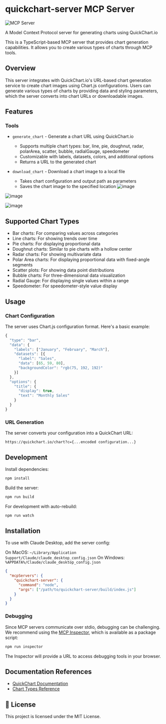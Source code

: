 # quickchart-server MCP Server

![](https://badge.mcpx.dev?type=server 'MCP Server')

A Model Context Protocol server for generating charts using QuickChart.io

This is a TypeScript-based MCP server that provides chart generation capabilities. It allows you to create various types of charts through MCP tools.

## Overview

This server integrates with QuickChart.io's URL-based chart generation service to create chart images using Chart.js configurations. Users can generate various types of charts by providing data and styling parameters, which the server converts into chart URLs or downloadable images.

## Features

### Tools
- `generate_chart` - Generate a chart URL using QuickChart.io
  - Supports multiple chart types: bar, line, pie, doughnut, radar, polarArea, scatter, bubble, radialGauge, speedometer
  - Customizable with labels, datasets, colors, and additional options
  - Returns a URL to the generated chart

- `download_chart` - Download a chart image to a local file
  - Takes chart configuration and output path as parameters
  - Saves the chart image to the specified location
![image](https://github.com/user-attachments/assets/c6864098-dd9a-48ff-b53a-d897427748f7)

![image](https://github.com/user-attachments/assets/c008adbb-55ec-4432-bfe7-5644a0fccfae)

![image](https://github.com/user-attachments/assets/1093570f-7c6b-4e5f-ad69-f8a9f950376a)


## Supported Chart Types
- Bar charts: For comparing values across categories
- Line charts: For showing trends over time
- Pie charts: For displaying proportional data
- Doughnut charts: Similar to pie charts with a hollow center
- Radar charts: For showing multivariate data
- Polar Area charts: For displaying proportional data with fixed-angle segments
- Scatter plots: For showing data point distributions
- Bubble charts: For three-dimensional data visualization
- Radial Gauge: For displaying single values within a range
- Speedometer: For speedometer-style value display

## Usage

### Chart Configuration
The server uses Chart.js configuration format. Here's a basic example:

```javascript
{
  "type": "bar",
  "data": {
    "labels": ["January", "February", "March"],
    "datasets": [{
      "label": "Sales",
      "data": [65, 59, 80],
      "backgroundColor": "rgb(75, 192, 192)"
    }]
  },
  "options": {
    "title": {
      "display": true,
      "text": "Monthly Sales"
    }
  }
}
```

### URL Generation
The server converts your configuration into a QuickChart URL:
```
https://quickchart.io/chart?c={...encoded configuration...}
```

## Development

Install dependencies:
```bash
npm install
```

Build the server:
```bash
npm run build
```

For development with auto-rebuild:
```bash
npm run watch
```

## Installation

To use with Claude Desktop, add the server config:

On MacOS: `~/Library/Application Support/Claude/claude_desktop_config.json`
On Windows: `%APPDATA%/Claude/claude_desktop_config.json`

```json
{
  "mcpServers": {
    "quickchart-server": {
      "command": "node",
      "args": ["/path/to/quickchart-server/build/index.js"]
    }
  }
}
```

### Debugging

Since MCP servers communicate over stdio, debugging can be challenging. We recommend using the [MCP Inspector](https://github.com/modelcontextprotocol/inspector), which is available as a package script:

```bash
npm run inspector
```

The Inspector will provide a URL to access debugging tools in your browser.

## Documentation References
- [QuickChart Documentation](https://quickchart.io/documentation/)
- [Chart Types Reference](https://quickchart.io/documentation/chart-types/)

## 📜 License

This project is licensed under the MIT License.


